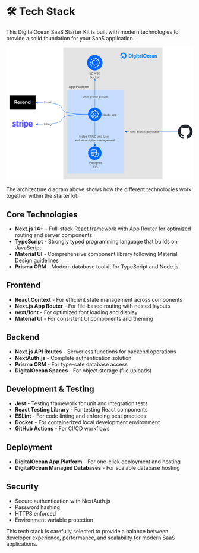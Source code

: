 # 🛠️ Tech Stack

This DigitalOcean SaaS Starter Kit is built with modern technologies to provide a solid foundation for your SaaS application.

![Tech Stack Architecture](./images/do-architecture-diagram.drawio.png)

The architecture diagram above shows how the different technologies work together within the starter kit.

## Core Technologies

- **Next.js 14+** - Full-stack React framework with App Router for optimized routing and server components
- **TypeScript** - Strongly typed programming language that builds on JavaScript
- **Material UI** - Comprehensive component library following Material Design guidelines
- **Prisma ORM** - Modern database toolkit for TypeScript and Node.js

## Frontend

- **React Context** - For efficient state management across components
- **Next.js App Router** - For file-based routing with nested layouts
- **next/font** - For optimized font loading and display
- **Material UI** - For consistent UI components and theming

## Backend

- **Next.js API Routes** - Serverless functions for backend operations
- **NextAuth.js** - Complete authentication solution
- **Prisma ORM** - For type-safe database access
- **DigitalOcean Spaces** - For object storage (file uploads)

## Development & Testing

- **Jest** - Testing framework for unit and integration tests
- **React Testing Library** - For testing React components
- **ESLint** - For code linting and enforcing best practices
- **Docker** - For containerized local development environment
- **GitHub Actions** - For CI/CD workflows

## Deployment

- **DigitalOcean App Platform** - For one-click deployment and hosting
- **DigitalOcean Managed Databases** - For scalable database hosting

## Security

- Secure authentication with NextAuth.js
- Password hashing
- HTTPS enforced
- Environment variable protection

This tech stack is carefully selected to provide a balance between developer experience, performance, and scalability for modern SaaS applications.
